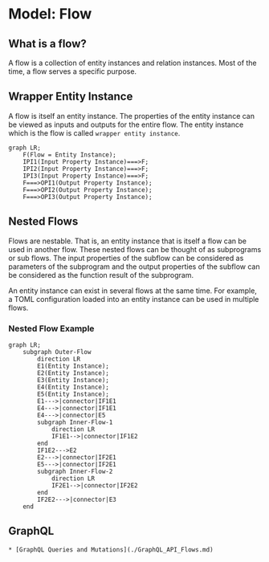# Model: Flow

## What is a flow?

A flow is a collection of entity instances and relation instances. Most of the time, a flow serves a specific purpose.

## Wrapper Entity Instance

A flow is itself an entity instance. The properties of the entity instance can be viewed as inputs and outputs for the
entire flow. The entity instance which is the flow is called `wrapper entity instance`.

```mermaid
graph LR;
    F(Flow = Entity Instance);
    IPI1(Input Property Instance)===>F;
    IPI2(Input Property Instance)===>F;
    IPI3(Input Property Instance)===>F;
    F===>OPI1(Output Property Instance);
    F===>OPI2(Output Property Instance);
    F===>OPI3(Output Property Instance);
```

## Nested Flows

Flows are nestable. That is, an entity instance that is itself a flow can be used in another flow. These nested flows
can be thought of as subprograms or sub flows. The input properties of the subflow can be considered as parameters of the
subprogram and the output properties of the subflow can be considered as the function result of the subprogram.

An entity instance can exist in several flows at the same time. For example, a TOML configuration loaded into an entity
instance can be used in multiple flows.

### Nested Flow Example

```mermaid
graph LR;
    subgraph Outer-Flow
        direction LR
        E1(Entity Instance);
        E2(Entity Instance);
        E3(Entity Instance);
        E4(Entity Instance);
        E5(Entity Instance);
        E1--->|connector|IF1E1
        E4--->|connector|IF1E1
        E4--->|connector|E5
        subgraph Inner-Flow-1
            direction LR
            IF1E1-->|connector|IF1E2
        end
        IF1E2--->E2
        E2--->|connector|IF2E1
        E5--->|connector|IF2E1
        subgraph Inner-Flow-2
            direction LR
            IF2E1-->|connector|IF2E2
        end
        IF2E2--->|connector|E3
    end
```

## GraphQL

```admonish tip "GraphQL"
* [GraphQL Queries and Mutations](./GraphQL_API_Flows.md)
```
